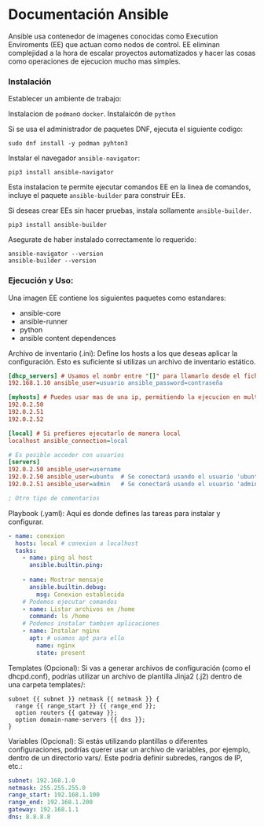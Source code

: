 # Documentación Ansible

Ansible usa contenedor de imagenes conocidas como Execution Enviroments (EE) que actuan como nodos de control.
EE eliminan complejidad a la hora de escalar proyectos automatizados y hacer las cosas como operaciones de ejecucion mucho mas simples.

### Instalación

Establecer un ambiente de trabajo:

Instalacion de `podman`o `docker`.
Instalaicón de  `python`

Si se usa el administrador de paquetes DNF, ejecuta el siguiente codigo:
```
sudo dnf install -y podman pyhton3
```

Instalar el navegador `ansible-navigator`:
```
pip3 install ansible-navigator
```
Esta instalacion te permite ejecutar comandos EE en la linea de comandos, incluye el paquete  `ansible-builder` para construir EEs.

Si deseas crear EEs sin hacer pruebas, instala sollamente `ansible-builder`.
```
pip3 install ansible-builder
```

Asegurate de haber instalado correctamente lo requerido:
```
ansible-navigator --version
ansible-builder --version
```

### Ejecución y Uso:

Una imagen EE contiene los siguientes paquetes como estandares:
- ansible-core
- ansible-runner
- python
- ansible content dependences


Archivo de inventario (.ini): Define los hosts a los que deseas aplicar la configuración. Esto es suficiente si utilizas un archivo de inventario estático.
```ini
[dhcp_servers] # Usamos el nombr entre "[]" para llamarlo desde el fichero .yaml
192.168.1.10 ansible_user=usuario ansible_password=contraseña

[myhosts] # Puedes usar mas de una ip, permitiendo la ejecucion en multiples servidores
192.0.2.50
192.0.2.51
192.0.2.52

[local] # Si prefieres ejecutarlo de manera local
localhost ansible_connection=local

# Es posible acceder con usuarios
[servers]
192.0.2.50 ansible_user=username
192.0.2.50 ansible_user=ubuntu  # Se conectará usando el usuario 'ubuntu'
192.0.2.51 ansible_user=admin   # Se conectará usando el usuario 'admin'

; Otro tipo de comentarios
```

Playbook (.yaml): Aquí es donde defines las tareas para instalar y configurar.
```yaml
- name: conexion
  hosts: local # conexion a localhost
  tasks:
    - name: ping al host
      ansible.builtin.ping:
      
    - name: Mostrar mensaje
      ansible.builtin.debug:
        msg: Conexion establecida
    # Podemos ejecutar comandos
    - name: Listar archivos en /home
      command: ls /home
    # Podemos instalar tambien aplicaciones
    - name: Instalar nginx
      apt: # usamos apt para ello
        name: nginx
        state: present
```

Templates (Opcional): Si vas a generar archivos de configuración (como el dhcpd.conf), podrías utilizar un archivo de plantilla Jinja2 (.j2) dentro de una carpeta templates/:
```j2
subnet {{ subnet }} netmask {{ netmask }} {
  range {{ range_start }} {{ range_end }};
  option routers {{ gateway }};
  option domain-name-servers {{ dns }};
}
```

Variables (Opcional): Si estás utilizando plantillas o diferentes configuraciones, podrías querer usar un archivo de variables, por ejemplo, dentro de un directorio vars/. Este podría definir subredes, rangos de IP, etc.:

```yaml
subnet: 192.168.1.0
netmask: 255.255.255.0
range_start: 192.168.1.100
range_end: 192.168.1.200
gateway: 192.168.1.1
dns: 8.8.8.8
```